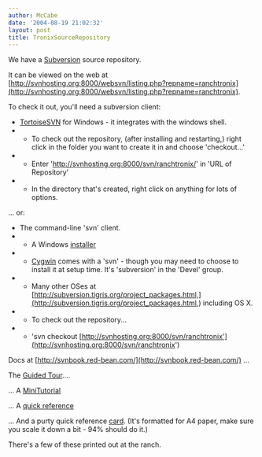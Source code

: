 ```yaml
---
author: McCabe
date: '2004-08-19 21:02:32'
layout: post
title: TronixSourceRepository
---
```


We have a [Subversion](http://subversion.tigris.org) source repository.

It can be viewed on the web at [http://svnhosting.org:8000/websvn/listing.php?repname=ranchtronix](http://svnhosting.org:8000/websvn/listing.php?repname=ranchtronix).

To check it out, you'll need a subversion client:

* [TortoiseSVN](http://tortoisesvn.tigris.org/) for Windows - it integrates with the windows shell.
* * To check out the repository, (after installing and restarting,) right click in the folder you want to create it in and choose 'checkout...'
* * Enter 'http://svnhosting.org:8000/svn/ranchtronix/' in 'URL of Repository'
* * In the directory that's created, right click on anything for lots of options.

... or:

* The command-line 'svn' client.
* * A Windows [installer](http://subversion.tigris.org/files/documents/15/14958/svn-1.0.6-setup.exe)
* * [Cygwin](http://cygwin.org) comes with a 'svn' - though you may need to choose to install it at setup time.  It's 'subversion' in the 'Devel' group.
* * Many other OSes at [http://subversion.tigris.org/project_packages.html,](http://subversion.tigris.org/project_packages.html,) including OS X.
* * To check out the repository...
* * 'svn checkout [http://svnhosting.org:8000/svn/ranchtronix'](http://svnhosting.org:8000/svn/ranchtronix')

Docs at [http://svnbook.red-bean.com/](http://svnbook.red-bean.com/) ...

The [Guided Tour](http://svnbook.red-bean.com/svnbook/ch03.html)....

... A [MiniTutorial](MiniTutorial.html)

... A [quick reference](http://www.cs.utexas.edu/users/field/svn_qref.html)

... And a purty quick reference [card](http://www.cs.put.poznan.pl/csobaniec/Papers/svn-refcard.pdf).
(It's formatted for A4 paper, make sure you scale it down a bit - 94% should do it.)

There's a few of these printed out at the ranch.
